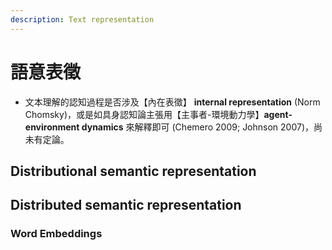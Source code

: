 ```yaml
---
description: Text representation
---
```


# 語意表徵

* 文本理解的認知過程是否涉及【內在表徵】 **internal representation** \(Norm Chomsky\)，或是如具身認知論主張用【主事者-環境動力學】**agent-environment dynamics** 來解釋即可 \(Chemero 2009; Johnson 2007\)，尚未有定論。



## 

## 

## Distributional semantic representation

## Distributed semantic representation

### Word Embeddings

